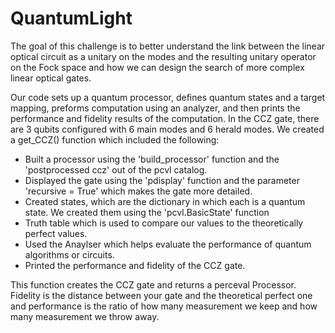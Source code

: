 # QuantumLight

The goal of this challenge is to better understand the link between the linear optical circuit as a unitary on the modes and the resulting unitary operator on the Fock space and how we can design the search of more complex linear optical gates.

Our code sets up a quantum processor, defines quantum states and a target mapping, preforms computation using an analyzer, and then prints the performance and fidelity results of the computation. In the CCZ gate, there are 3 qubits configured with 6 main modes and 6 herald modes. 
We created a get_CCZ() function which included the following: 
- Built a processor using the 'build_processor' function and the 'postprocessed ccz' out of the pcvl catalog. 
- Displayed the gate using the 'pdisplay' function and the parameter 'recursive = True' which makes the gate more detailed.
- Created states, which are the dictionary in which each is a quantum state. We created them using the 'pcvl.BasicState' function 
- Truth table which is used to compare our values to the theoretically perfect values. 
- Used the Anaylser which helps evaluate the performance of quantum algorithms or circuits.
- Printed the performance and fidelity of the CCZ gate.

This function creates the CCZ gate and returns a perceval Processor.
Fidelity is the distance between your gate and the theoretical perfect one and performance is the ratio of how many measurement we keep and how many measurement we throw away.


